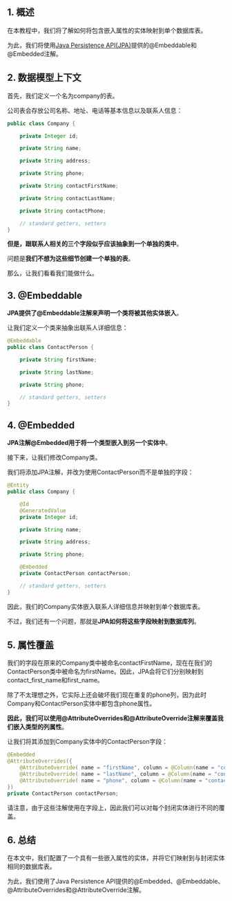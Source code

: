 ## 1. 概述

在本教程中，我们将了解如何将包含嵌入属性的实体映射到单个数据库表。

为此，我们将使用[Java Persistence API(JPA)](https://www.baeldung.com/jpa-hibernate-difference)提供的@Embeddable和@Embedded注解。

## 2. 数据模型上下文

首先，我们定义一个名为company的表。

公司表会存放公司名称、地址、电话等基本信息以及联系人信息：

```java
public class Company {

    private Integer id;

    private String name;

    private String address;

    private String phone;

    private String contactFirstName;

    private String contactLastName;

    private String contactPhone;

    // standard getters, setters
}
```

**但是，跟联系人相关的三个字段似乎应该抽象到一个单独的类中**。

问题是**我们不想为这些细节创建一个单独的表**。

那么，让我们看看我们能做什么。

## 3. @Embeddable

**JPA提供了@Embeddable注解来声明一个类将被其他实体嵌入**。

让我们定义一个类来抽象出联系人详细信息：

```java
@Embeddable
public class ContactPerson {

    private String firstName;

    private String lastName;

    private String phone;

    // standard getters, setters
}
```

## 4. @Embedded

**JPA注解@Embedded用于将一个类型嵌入到另一个实体中**。

接下来，让我们修改Company类。

我们将添加JPA注解，并改为使用ContactPerson而不是单独的字段：

```java
@Entity
public class Company {

    @Id
    @GeneratedValue
    private Integer id;

    private String name;

    private String address;

    private String phone;

    @Embedded
    private ContactPerson contactPerson;

    // standard getters, setters
}
```

因此，我们的Company实体嵌入联系人详细信息并映射到单个数据库表。

不过，我们还有一个问题，那就是**JPA如何将这些字段映射到数据库列**。

## 5. 属性覆盖

我们的字段在原来的Company类中被命名contactFirstName，现在在我们的ContactPerson类中被命名为firstName。因此，JPA会将它们分别映射到contact_first_name和first_name。

除了不太理想之外，它实际上还会破坏我们现在重复的phone列，因为此时Company和ContactPerson实体中都包含phone属性。

**因此，我们可以使用@AttributeOverrides和@AttributeOverride注解来覆盖我们嵌入类型的列属性**。

让我们将其添加到Company实体中的ContactPerson字段：

```java
@Embedded
@AttributeOverrides({
    @AttributeOverride( name = "firstName", column = @Column(name = "contact_first_name")), 
    @AttributeOverride( name = "lastName", column = @Column(name = "contact_last_name")), 
    @AttributeOverride( name = "phone", column = @Column(name = "contact_phone"))
})
private ContactPerson contactPerson;
```

请注意，由于这些注解使用在字段上，因此我们可以对每个封闭实体进行不同的覆盖。

## 6. 总结

在本文中，我们配置了一个具有一些嵌入属性的实体，并将它们映射到与封闭实体相同的数据库表。

为此，我们使用了Java Persistence API提供的@Embedded、@Embeddable、@AttributeOverrides和@AttributeOverride注解。